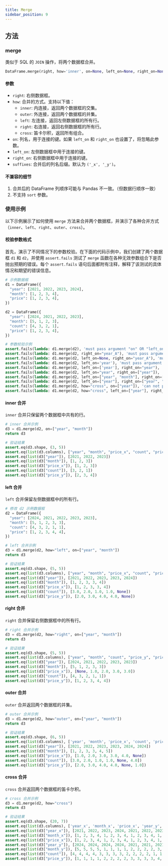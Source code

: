 ```yaml
---
title: Merge
sidebar_position: 9
---
```


## 方法

### merge

类似于 SQL 的 `JOIN` 操作，将两个数据框合并。

```py
DataFrame.merge(right, how='inner', on=None, left_on=None, right_on=None, suffixes=('_x', '_y'))
```

#### 参数

- `right`: 右侧数据框。
- `how`: 合并的方式。支持以下值：
  - `inner`: 内连接，返回两个数据框的交集。
  - `outer`: 外连接，返回两个数据框的并集。
  - `left`: 左连接，返回左侧数据框的所有行。
  - `right`: 右连接，返回右侧数据框的所有行。
  - `cross`: 笛卡尔积，返回所有组合。
- `on`: 列名，用于连接的键。如果 `left_on` 和 `right_on` 也设置了，将忽略此参数。
- `left_on`: 左侧数据框中用于连接的键。
- `right_on`: 右侧数据框中用于连接的键。
- `suffixes`: 合并后的列名后缀。默认为 `('_x', '_y')`。

#### 不兼容的细节

1. 合并后的 DataFrame 列顺序可能与 Pandas 不一致。（但数据行顺序一致）
2. 不支持 `sort` 参数。

### 使用示例

以下示例展示了如何使用 `merge` 方法来合并两个数据框，并演示了各种合并方式（`inner`、`left`、`right`、`outer`、`cross`）。

#### 校验参数格式

首先，演示了不同情况下的参数校验。在下面的代码示例中，我们创建了两个数据框 `d1` 和 `d2`，并使用 `assert.fails` 测试了 `merge` 函数在各种无效参数组合下是否抛出预期的错误。每个 `assert.fails` 语句后面都附有注释，解释了该测试的具体情况和期望的错误信息。

```py
# 示例数据框
d1 = DataFrame({
  "year": [2021, 2022, 2023, 2024],
  "month": [1, 2, 3, 4],
  "price": [1, 2, 3, 4],
})

d2 = DataFrame({
  "year": [2024, 2021, 2022, 2023],
  "month": [5, 1, 2, 3],
  "count": [4, 3, 2, 1],
  "price": [1, 2, 3, 4],
})

# 参数校验示例
assert.fails(lambda: d1.merge(d2), 'must pass argument "on" OR "left_on" and "right_on"')  # 测试未提供 'on' 或 'left_on' 和 'right_on' 时是否抛出错误
assert.fails(lambda: d1.merge(d2, right_on="year_A"), 'must pass argument "on" OR "left_on" and "right_on"')  # 测试仅提供 'right_on' 时是否抛出错误
assert.fails(lambda: d1.merge(d2, left_on=None, right_on="year_A"), 'must pass argument "on" OR "left_on" and "right_on"')  # 测试 'left_on' 为 None 时是否抛出错误
assert.fails(lambda: d1.merge(d2, left_on='year'), 'must pass argument "on" OR "left_on" and "right_on"')  # 测试仅提供 'left_on' 时是否抛出错误
assert.fails(lambda: d1.merge(d2, left_on=['year'], right_on="year"), '"left_on" and "right_on" must be same type')  # 测试 'left_on' 和 'right_on' 类型不同时是否抛出错误
assert.fails(lambda: d1.merge(d2, left_on="year", right_on=["year"]), '"left_on" and "right_on" must be same type')  # 测试 'left_on' 和 'right_on' 类型不同时是否抛出错误
assert.fails(lambda: d1.merge(d2, left_on=["year", "month"], right_on=["year"]), '"left_on" and "right_on" must be same length')  # 测试 'left_on' 和 'right_on' 长度不同时是否抛出错误
assert.fails(lambda: d1.merge(d2, left_on=["year"], right_on=["year", "month"]), '"left_on" and "right_on" must be same length')  # 测试 'left_on' 和 'right_on' 长度不同时是否抛出错误
assert.fails(lambda: d1.merge(d2, how="cross", on=["year"]), 'can not pass argument "on", "left_on" or "right_on" when "how" is "cross')  # 测试在 'how' 为 'cross' 时传递 'on' 参数是否抛出错误
assert.fails(lambda: d1.merge(d2, how="cross", left_on=["year"], right_on=["year"]), 'can not pass argument "on", "left_on" or "right_on" when "how" is "cross')  # 测试在 'how' 为 'cross' 时传递 'left_on' 和 'right_on' 参数是否抛出错误

```

#### inner 合并

`inner` 合并只保留两个数据框中共有的行。

```py
# inner 合并示例
d3 = d1.merge(d2, on=["year", "month"])
return d3

# 验证结果
assert.eq(d3.shape, (3, 5))
assert.eq(list(d3.columns), ["year", "month", "price_x", "count", "price_y"])
assert.eq(list(d3["year"]), [2021, 2022, 2023])
assert.eq(list(d3["month"]), [1, 2, 3])
assert.eq(list(d3["price_x"]), [1, 2, 3])
assert.eq(list(d3["count"]), [3, 2, 1])
assert.eq(list(d3["price_y"]), [2, 3, 4])
```

#### left 合并

`left` 合并保留左侧数据框中的所有行。

```py
# 修改 d2 示例数据框
d2 = DataFrame({
  "year": [2024, 2021, 2022, 2023, 2023],
  "month": [5, 1, 2, 3, 3],
  "count": [4, 3, 2, 1, 1],
  "price": [1, 2, 3, 4, 4],
})

# left 合并示例
d3 = d1.merge(d2, how="left", on=["year", "month"])
return d3

# 验证结果
assert.eq(d3.shape, (5, 5))
assert.eq(list(d3.columns), ["year", "month", "price_x", "count", "price_y"])
assert.eq(list(d3["year"]), [2021, 2022, 2023, 2023, 2024])
assert.eq(list(d3["month"]), [1, 2, 3, 3, 4])
assert.eq(list(d3["price_x"]), [1, 2, 3, 3, 4])
assert.eq(list(d3["count"]), [3.0, 2.0, 1.0, 1.0, None])
assert.eq(list(d3["price_y"]), [2.0, 3.0, 4.0, 4.0, None])
```

#### right 合并

`right` 合并保留右侧数据框中的所有行。

```py
# right 合并示例
d3 = d1.merge(d2, how="right", on=["year", "month"])
return d3

# 验证结果
assert.eq(d3.shape, (5, 5))
assert.eq(list(d3.columns), ["year", "month", "count", "price_y", "price_x"])
assert.eq(list(d3["year"]), [2024, 2021, 2022, 2023, 2023])
assert.eq(list(d3["month"]), [5, 1, 2, 3, 3])
assert.eq(list(d3["price_x"]), [None, 1.0, 2.0, 3.0, 3.0])
assert.eq(list(d3["count"]), [4, 3, 2, 1, 1])
assert.eq(list(d3["price_y"]), [1, 2, 3, 4, 4])
```

#### outer 合并

`outer` 合并返回两个数据框的并集。

```py
# outer 合并示例
d3 = d1.merge(d2, how="outer", on=["year", "month"])
return d3

# 验证结果
assert.eq(d3.shape, (6, 5))
assert.eq(list(d3.columns), ['year', 'month', 'price_x', 'count', 'price_y'])
assert.eq(list(d3["year"]), [2021, 2022, 2023, 2023, 2024, 2024])
assert.eq(list(d3["month"]), [1, 2, 3, 3, 4, 5])
assert.eq(list(d3["price_x"]), [1.0, 2.0, 3.0, 3.0, 4.0, None])
assert.eq(list(d3["count"]), [3.0, 2.0, 1.0, 1.0, None, 4.0])
assert.eq(list(d3["price_y"]), [2.0, 3.0, 4.0, 4.0, None, 1.0])
```

#### cross 合并

`cross` 合并返回两个数据框的笛卡尔积。

```py
# cross 合并示例
d3 = d1.merge(d2, how="cross")
return d3

# 验证结果
assert.eq(d3.shape, (20, 7))
assert.eq(list(d3.columns), ['year_x', 'month_x', 'price_x', 'year_y', 'month_y', 'count', 'price_y'])
assert.eq(list(d3["year_x"]), [2021, 2022, 2023, 2024, 2021, 2022, 2023, 2024, 2021, 2022, 2023, 2024, 2021, 2022, 2023, 2024, 2021, 2022, 2023, 2024])
assert.eq(list(d3["month_x"]), [1, 2, 3, 4, 1, 2, 3, 4, 1, 2, 3, 4, 1, 2, 3, 4, 1, 2, 3, 4])
assert.eq(list(d3["price_x"]), [1, 2, 3, 4, 1, 2, 3, 4, 1, 2, 3, 4, 1, 2, 3, 4, 1, 2, 3, 4])
assert.eq(list(d3["year_y"]), [2024, 2024, 2024, 2024, 2021, 2021, 2021, 2021, 2022, 2022, 2022, 2022, 2023, 2023, 2023, 2023, 2023, 2023, 2023, 2023])
assert.eq(list(d3["month_y"]), [5, 5, 5, 5, 1, 1, 1, 1, 2, 2, 2, 2, 3, 3, 3, 3, 3, 3, 3, 3])
assert.eq(list(d3["count"]), [4, 4, 4, 4, 3, 3, 3, 3, 2, 2, 2, 2, 1, 1, 1, 1, 1, 1, 1, 1])
assert.eq(list(d3["price_y"]), [1, 1, 1, 1, 2, 2, 2, 2, 3, 3, 3, 3, 4, 4, 4, 4, 4, 4, 4, 4])
```
